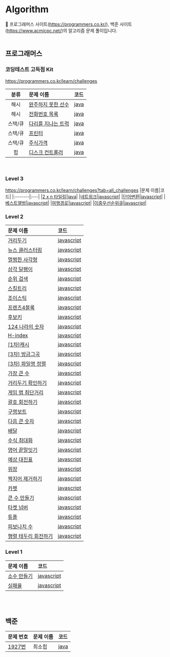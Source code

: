 # Algorithm
🔭 프로그래머스 사이트(https://programmers.co.kr/), 백준 사이트(https://www.acmicpc.net/)의 알고리즘 문제 풀이입니다.   
<br/>

## 프로그래머스 
### 코딩테스트 고득점 Kit  
https://programmers.co.kr/learn/challenges

|분류|문제 이름|코드|
|:--:|:-------|:---|
|해시| [완주하지 못한 선수](https://programmers.co.kr/learn/courses/30/lessons/42576)| [java](https://github.com/songa0/Programmers/blob/main/Hash/%EC%99%84%EC%A3%BC%ED%95%98%EC%A7%80%20%EB%AA%BB%ED%95%9C%20%EC%84%A0%EC%88%98.md#%EB%AC%B8%EC%A0%9C) |
|해시| [전화번호 목록](https://programmers.co.kr/learn/courses/30/lessons/42577) | [java](https://github.com/songa0/Programmers/blob/main/Hash/%EC%A0%84%ED%99%94%EB%B2%88%ED%98%B8%20%EB%AA%A9%EB%A1%9D.md#%EB%AC%B8%EC%A0%9C) |
|스택/큐| [다리를 지나는 트럭](https://programmers.co.kr/learn/courses/30/lessons/42583) | [java](https://github.com/songa0/Programmers/blob/main/Stack%20Queue/%EB%8B%A4%EB%A6%AC%EB%A5%BC%20%EC%A7%80%EB%82%98%EB%8A%94%20%ED%8A%B8%EB%9F%AD.md#%EB%AC%B8%EC%A0%9C)|
|스택/큐| [프린터](https://programmers.co.kr/learn/courses/30/lessons/42587) | [java](https://github.com/songa0/Programmers/blob/main/Stack%20Queue/%ED%94%84%EB%A6%B0%ED%84%B0.md#%EB%AC%B8%EC%A0%9C)|
|스택/큐| [주식가격](https://programmers.co.kr/learn/courses/30/lessons/42584)|[java](https://github.com/songa0/Programmers/blob/main/Stack%20Queue/%EC%A3%BC%EC%8B%9D%EA%B0%80%EA%B2%A9.md#%EB%AC%B8%EC%A0%9C)|
|힙| [디스크 컨트롤러](https://programmers.co.kr/learn/courses/30/lessons/42627)|[java](https://github.com/songa0/Algorithm/blob/main/Heap/%EB%94%94%EC%8A%A4%ED%81%AC%20%EC%BB%A8%ED%8A%B8%EB%A1%A4%EB%9F%AC.md#%EB%AC%B8%EC%A0%9C)|
<br/>

### Level 3   
https://programmers.co.kr/learn/challenges?tab=all_challenges
|문제 이름|코드|
|:-------|:---|
|[2 x n 타일링](https://programmers.co.kr/learn/courses/30/lessons/12900)|[java](https://github.com/songa0/Programmers/blob/main/Level%203/2%20x%20n%20%ED%83%80%EC%9D%BC%EB%A7%81.md#%EB%AC%B8%EC%A0%9C)|
|[네트워크](https://programmers.co.kr/learn/courses/30/lessons/43162)|[javascript](https://github.com/songa0/Algorithm/blob/main/Level%203/%EB%84%A4%ED%8A%B8%EC%9B%8C%ED%81%AC.md#%EB%AC%B8%EC%A0%9C)|
|[단어변환](https://programmers.co.kr/learn/courses/30/lessons/43163)|[javascript](https://github.com/songa0/Algorithm/blob/main/Level%203/%EB%8B%A8%EC%96%B4%EB%B3%80%ED%99%98.md#%EB%AC%B8%EC%A0%9C)|
|[베스트앨범](https://programmers.co.kr/learn/courses/30/lessons/42579)|[javascript](https://github.com/songa0/Algorithm/blob/main/Level%203/%EB%B2%A0%EC%8A%A4%ED%8A%B8%EC%95%A8%EB%B2%94.md#%EB%AC%B8%EC%A0%9C)|
|[여행경로](https://programmers.co.kr/learn/courses/30/lessons/43164?language=javascript)|[javascript](https://github.com/songa0/Algorithm/blob/main/Level%203/%EC%97%AC%ED%96%89%EA%B2%BD%EB%A1%9C.md#%EB%AC%B8%EC%A0%9C)|
|[이중우선순위큐](https://programmers.co.kr/learn/courses/30/lessons/42628)|[javascript](https://github.com/songa0/Algorithm/blob/main/Level%203/%EC%9D%B4%EC%A4%91%EC%9A%B0%EC%84%A0%EC%88%9C%EC%9C%84%ED%81%90.md#%EB%AC%B8%EC%A0%9C)|

### Level 2   
|문제 이름|코드|
|:-------|:---|
|[거리두기](https://programmers.co.kr/learn/courses/30/lessons/81302)|[javascript](https://github.com/songa0/Algorithm/blob/main/Level%202/%EA%B1%B0%EB%A6%AC%EB%91%90%EA%B8%B0%20%ED%99%95%EC%9D%B8%ED%95%98%EA%B8%B0.md#%EB%AC%B8%EC%A0%9C)|
|[뉴스 클러스터링](https://programmers.co.kr/learn/courses/30/lessons/17677)|[javascript](https://github.com/songa0/Algorithm/blob/main/Level%202/%EB%89%B4%EC%8A%A4%20%ED%81%B4%EB%9F%AC%EC%8A%A4%ED%84%B0%EB%A7%81.md#%EB%AC%B8%EC%A0%9C)|
|[멀쩡한 사각형](https://programmers.co.kr/learn/courses/30/lessons/62048)|[javascript](https://github.com/songa0/Algorithm/blob/main/Level%202/%EB%A9%80%EC%A9%A1%ED%95%9C%20%EC%82%AC%EA%B0%81%ED%98%95.md#%EB%AC%B8%EC%A0%9C)|
|[삼각 달팽이](https://programmers.co.kr/learn/courses/30/lessons/68645)|[javascript](https://github.com/songa0/Algorithm/blob/main/Level%202/%EC%82%BC%EA%B0%81%20%EB%8B%AC%ED%8C%BD%EC%9D%B4.md#%EB%AC%B8%EC%A0%9C)|
|[순위 검색](https://programmers.co.kr/learn/courses/30/lessons/72412)|[javascript](https://github.com/songa0/Algorithm/blob/main/Level%202/%EC%88%9C%EC%9C%84%20%EA%B2%80%EC%83%89.md#%EB%AC%B8%EC%A0%9C)|
|[스킬트리](https://programmers.co.kr/learn/courses/30/lessons/49993)|[javascript](https://github.com/songa0/Algorithm/blob/main/Level%202/%EC%8A%A4%ED%82%AC%ED%8A%B8%EB%A6%AC.md#%EB%AC%B8%EC%A0%9C)|
|[조이스틱](https://programmers.co.kr/learn/courses/30/lessons/42860)|[javascript](https://github.com/songa0/Algorithm/blob/main/Level%202/%EC%A1%B0%EC%9D%B4%EC%8A%A4%ED%8B%B1.md#%EB%AC%B8%EC%A0%9C)|
|[프렌즈4블록](https://programmers.co.kr/learn/courses/30/lessons/17679)|[javascript](https://github.com/songa0/Algorithm/blob/main/Level%202/%ED%94%84%EB%A0%8C%EC%A6%884%EB%B8%94%EB%A1%9D.md#%EB%AC%B8%EC%A0%9C)|
|[후보키](https://programmers.co.kr/learn/courses/30/lessons/42890)|[javascript](https://github.com/songa0/Algorithm/blob/main/Level%202/%ED%9B%84%EB%B3%B4%ED%82%A4.md#%EB%AC%B8%EC%A0%9C)|
|[124 나라의 숫자](https://programmers.co.kr/learn/courses/30/lessons/12899)|[javascript](https://github.com/songa0/Algorithm/blob/main/Level%202/124%20%EB%82%98%EB%9D%BC%EC%9D%98%20%EC%88%AB%EC%9E%90.md#%EB%AC%B8%EC%A0%9C)|  
|[H-index](https://programmers.co.kr/learn/courses/30/lessons/42747)|[javascript](https://github.com/songa0/Algorithm/blob/main/Level%202/H-index.md#%EB%AC%B8%EC%A0%9C)|  
|[[1차]캐시](https://programmers.co.kr/learn/courses/30/lessons/17683)|[javascript](https://github.com/songa0/Algorithm/blob/main/Level%202/%5B1%EC%B0%A8%5D%EC%BA%90%EC%8B%9C.md#%EB%AC%B8%EC%A0%9C)|  
|[[3차] 방금그곡](https://programmers.co.kr/learn/courses/30/lessons/17683)|[javascript](https://github.com/songa0/Algorithm/blob/main/Level%202/%5B3%EC%B0%A8%5D%20%EB%B0%A9%EA%B8%88%EA%B7%B8%EA%B3%A1.md#%EB%AC%B8%EC%A0%9C)|  
|[[3차] 파일명 정렬](https://programmers.co.kr/learn/courses/30/lessons/17686)|[javascript](https://github.com/songa0/Algorithm/blob/main/Level%202/%5B3%EC%B0%A8%5D%20%ED%8C%8C%EC%9D%BC%EB%AA%85%20%EC%A0%95%EB%A0%AC.md#%EB%AC%B8%EC%A0%9C)|  
|[가장 큰 수](https://programmers.co.kr/learn/courses/30/lessons/42746)|[javascript](https://github.com/songa0/Algorithm/blob/main/Level%202/%EA%B0%80%EC%9E%A5%20%ED%81%B0%20%EC%88%98.md#%EB%AC%B8%EC%A0%9C)|  
|[거리두기 확인하기](https://programmers.co.kr/learn/courses/30/lessons/81302)|[javascript](https://github.com/songa0/Algorithm/blob/main/Level%202/%EA%B1%B0%EB%A6%AC%EB%91%90%EA%B8%B0%20%ED%99%95%EC%9D%B8%ED%95%98%EA%B8%B0.md#%EB%AC%B8%EC%A0%9C)|  
|[게임 맵 최단거리](https://programmers.co.kr/learn/courses/30/lessons/42746)|[javascript](https://github.com/songa0/Algorithm/blob/main/Level%202/%EA%B2%8C%EC%9E%84%20%EB%A7%B5%20%EC%B5%9C%EB%8B%A8%EA%B1%B0%EB%A6%AC.md#%EB%AC%B8%EC%A0%9C)|  
|[괄호 회전하기](https://programmers.co.kr/learn/courses/30/lessons/76502)|[javascript](https://github.com/songa0/Algorithm/blob/main/Level%202/%EA%B4%84%ED%98%B8%20%ED%9A%8C%EC%A0%84%ED%95%98%EA%B8%B0.md#%EB%AC%B8%EC%A0%9C)|  
|[구명보트](https://programmers.co.kr/learn/courses/30/lessons/42885)|[javascript](https://github.com/songa0/Algorithm/blob/main/Level%202/%EA%B5%AC%EB%AA%85%EB%B3%B4%ED%8A%B8.md#%EB%AC%B8%EC%A0%9C)|  
|[다음 큰 숫자](https://programmers.co.kr/learn/courses/30/lessons/12911)|[javascript](https://github.com/songa0/Algorithm/blob/main/Level%202/%EB%8B%A4%EC%9D%8C%20%ED%81%B0%20%EC%88%AB%EC%9E%90.md#%EB%AC%B8%EC%A0%9C)|  
|[배달](https://programmers.co.kr/learn/courses/30/lessons/12978)|[javascript](https://github.com/songa0/Algorithm/blob/main/Level%202/%EB%B0%B0%EB%8B%AC.md#%EB%AC%B8%EC%A0%9C)|  
|[수식 최대화](https://programmers.co.kr/learn/courses/30/lessons/67257)|[javascript](https://github.com/songa0/Algorithm/blob/main/Level%202/%EC%88%98%EC%8B%9D%20%EC%B5%9C%EB%8C%80%ED%99%94.md#%EB%82%B4-%ED%92%80%EC%9D%B4)|  
|[영어 끝말잇기](https://programmers.co.kr/learn/courses/30/lessons/12981)|[javascript](https://github.com/songa0/Algorithm/blob/main/Level%202/%EC%98%81%EC%96%B4%20%EB%81%9D%EB%A7%90%EC%9E%87%EA%B8%B0.md#%EB%AC%B8%EC%A0%9C)|  
|[예상 대진표](https://programmers.co.kr/learn/courses/30/lessons/12985)|[javascript](https://github.com/songa0/Algorithm/blob/main/Level%202/%EC%98%88%EC%83%81%20%EB%8C%80%EC%A7%84%ED%91%9C.md#%EB%AC%B8%EC%A0%9C)|  |[올바른 괄호](https://programmers.co.kr/learn/courses/30/lessons/12909)|[javascript](https://github.com/songa0/Algorithm/blob/main/Level%202/%EC%98%AC%EB%B0%94%EB%A5%B8%20%EA%B4%84%ED%98%B8.md#%EB%AC%B8%EC%A0%9C)|
|[위장](https://programmers.co.kr/learn/courses/30/lessons/42578)|[javascript](https://github.com/songa0/Algorithm/blob/main/Level%202/%EC%9C%84%EC%9E%A5.md#%EB%AC%B8%EC%A0%9C)|
|[짝지어 제거하기](https://programmers.co.kr/learn/courses/30/lessons/12973)|[javascript](https://github.com/songa0/Algorithm/blob/main/Level%202/%EC%A7%9D%EC%A7%80%EC%96%B4%20%EC%A0%9C%EA%B1%B0%ED%95%98%EA%B8%B0.md#%EB%AC%B8%EC%A0%9C)|
|[카펫](https://programmers.co.kr/learn/courses/30/lessons/42842)|[javascript](https://github.com/songa0/Algorithm/blob/main/Level%202/%EC%B9%B4%ED%8E%AB.md#%EB%AC%B8%EC%A0%9C)|
|[큰 수 만들기](https://programmers.co.kr/learn/courses/30/lessons/42883)|[javascript](https://github.com/songa0/Algorithm/blob/main/Level%202/%ED%81%B0%20%EC%88%98%20%EB%A7%8C%EB%93%A4%EA%B8%B0.md#%EB%AC%B8%EC%A0%9C)|
|[타켓 넘버](https://programmers.co.kr/learn/courses/30/lessons/43165)|[javascript](https://github.com/songa0/Algorithm/blob/main/Level%202/%ED%83%80%EC%BC%93%20%EB%84%98%EB%B2%84.md#%EB%AC%B8%EC%A0%9C)|
|[튜플](https://programmers.co.kr/learn/courses/30/lessons/64065)|[javascript](https://github.com/songa0/Algorithm/blob/main/Level%202/%ED%8A%9C%ED%94%8C.md#%EB%AC%B8%EC%A0%9C)|
|[피보나치 수](https://programmers.co.kr/learn/courses/30/lessons/12945)|[javascript](https://github.com/songa0/Algorithm/blob/main/Level%202/%ED%94%BC%EB%B3%B4%EB%82%98%EC%B9%98%20%EC%88%98.md#%EB%AC%B8%EC%A0%9C)|
|[행렬 테두리 회전하기](https://programmers.co.kr/learn/courses/30/lessons/77485)|[javascript](https://github.com/songa0/Algorithm/blob/main/Level%202/%ED%96%89%EB%A0%AC%20%ED%85%8C%EB%91%90%EB%A6%AC%20%ED%9A%8C%EC%A0%84%ED%95%98%EA%B8%B0.md#%EB%AC%B8%EC%A0%9C)|
  
### Level 1   
|문제 이름|코드|
|:-------|:---|
|[소수 만들기](https://programmers.co.kr/learn/courses/30/lessons/12977)|[javascript](https://github.com/songa0/Algorithm/blob/main/Level%201/%EC%86%8C%EC%88%98%20%EB%A7%8C%EB%93%A4%EA%B8%B0.md#%EB%AC%B8%EC%A0%9C)|
|[실패율](https://programmers.co.kr/learn/courses/30/lessons/42889)|[javascript](https://github.com/songa0/Algorithm/blob/main/Level%201/%EC%8B%A4%ED%8C%A8%EC%9C%A8.md#%EB%AC%B8%EC%A0%9C)|


<br/><br/>
## 백준

|문제 번호|문제 이름|코드|
|:-------|:-------|:---|
|[1927번](https://www.acmicpc.net/problem/1927)|최소힙|[java](https://github.com/songa0/Algorithm/blob/main/%EB%B0%B1%EC%A4%80/1927%EB%B2%88%20%EC%B5%9C%EC%86%8C%ED%9E%99.md#%EB%AC%B8%EC%A0%9C)|
